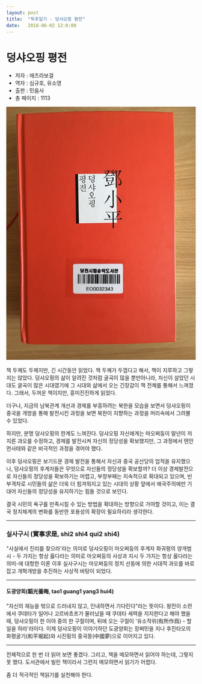 ```yaml
---
layout: post
title:  "독후일기 - 덩샤오핑 평전"
date:   2018-06-02 12:0:00
---
```



# 덩샤오핑 평전

- 저자 : 에즈라보걸
- 역자 : 심규호, 유소영
- 출판 : 민음사
- 총 페이지 : 1113

![book image](/images/20180602.jpg)


책 두께도 두께지만, 긴 시간동안 읽었다. 책 두께가 두껍다고 해서, 책이 지루하고 그렇지는 않았다. 덩샤오핑의 삶이 알려진 것처럼 굴곡이 많을 뿐만아니라, 자신이 살았던 시대도 굴곡이 많은 시대였기에 그 시대와 삶에서 오는 긴장감이 책 전체를 통해서 느껴졌다.  그래서, 두꺼운 책이지만, 흥미진진하게 읽었다.

더구나, 지금의 남북관계 개선과 경제를 부흥하려는 북한을 모습을 보면서 덩샤오핑이 중국을 개방을 통해 발전시킨 과정을 보면 북한이 지향하는 과정을 머리속에서 그려볼 수 있었다.

하지만, 분명 덩샤오핑의 한계도 느껴진다. 덩샤오핑 자신에게는 마오쩌둥이 말년이 저지른 과오를 수정하고, 경제를 발전시켜 자신의 정당성을 확보했지만, 그 과정에서 텐안먼사태와 같은 비극적인 과정을 겪어야 했다.

이후 덩샤오핑은 보기드문 경제 발전을 통해서 자신과 중국 공산당의 업적을 유지했으나, 덩샤오핑의 후계자들은 무엇으로 자신들의 정당성을 확보할까? 더 이상 경제발전으로 자신들의 정당성을 확보하기는 어렵고, 부정부패는 지속적으로 확대되고 있으며, 빈부격차로 시민들의 삶은 더욱 더 힘겨워지고 있는 시대의 상황 앞에서 애국주의에만 기대어 자신들의 정당성을 유지하기는 힘들 것으로 보인다.

결국 시민의 욕구를 만족시킬 수 있는 방법을 확대하는 방향으로 가야할 것이고, 이는 결국 정치체계의 변화를 동반한 포용성의 확장이 필요하리라 생각한다.

---

### 실사구시 (實事求是, shi2 shi4 qui2 shi4)
"사실에서 진리를 찾으라'라는 의미로 덩샤오핑이 마오쩌둥의 후계자 화궈펑의 양개범시 - 두 가지는 항상 옳다라는 의미로 마오쩌둥의 사상과 지시 두 가지는 항상 옳다라는 의미-에 대항한 이론
이후 실사구시는 마오쩌둥의 정치 선동에 의한 시대적 과오를 바로 잡고 개혁개방을 추진하는 사상적 바탕이 되었다.

---

#### 도광양회(韜光養晦, tao1 guang1 yang3 hui4)

"자신의 재능을 밖으로 드러내지 않고, 인내하면서 기다린다"라는 뜻이다.
왕전이 소련에서 쿠데타가 일어나 고르바쵸프가 물러났을 때 쿠데타 세력을 지지한다고 해야 했을 때, 덩샤오핑이 한 이야 중의 한 구절이며, 뒤에 오는 구절이 '유소작위(有所作爲) - 할 일을 하라'라이다.
이제 덩샤오핑이 이야기하던 도광양회는 장쩌민을 지나 후진타오의 화평굴기(和平堀起)와 시진핑의 중국몽(中國夢)으로 이어지고 있다.

---

전체적으로 한 번 더 읽어 보면 좋겠다.
그리고, 책을 메모하면서 읽어야 하는데, 그렇지 못 했다. 도서관에서 빌린 책이라서 그런지 메모하면서 읽기가 어렵다.

좀 더 적극적인 책읽기를 실천해야 한다.
